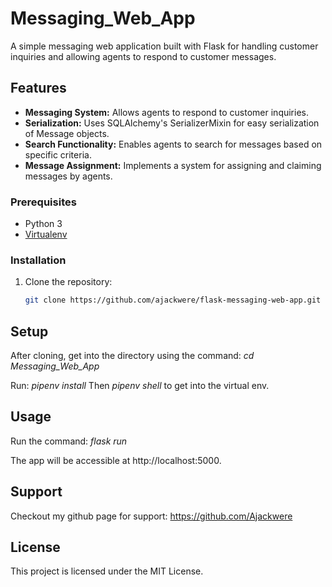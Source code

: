 # Messaging_Web_App

A simple messaging web application built with Flask for handling customer inquiries and allowing agents to respond to customer messages.

## Features

- **Messaging System:** Allows agents to respond to customer inquiries.
- **Serialization:** Uses SQLAlchemy's SerializerMixin for easy serialization of Message objects.
- **Search Functionality:** Enables agents to search for messages based on specific criteria.
- **Message Assignment:** Implements a system for assigning and claiming messages by agents.

### Prerequisites

- Python 3
- [Virtualenv](https://pypi.org/project/virtualenv/)

### Installation

1. Clone the repository:

   ```bash
   git clone https://github.com/ajackwere/flask-messaging-web-app.git

## Setup
After cloning, get into the directory using the command:
    *cd Messaging_Web_App*

Run: *pipenv install*
Then *pipenv shell* to get into the virtual env.

## Usage
Run the command:
*flask run*

The app will be accessible at http://localhost:5000.

## Support
Checkout my github page for support: https://github.com/Ajackwere

## License
This project is licensed under the MIT License.